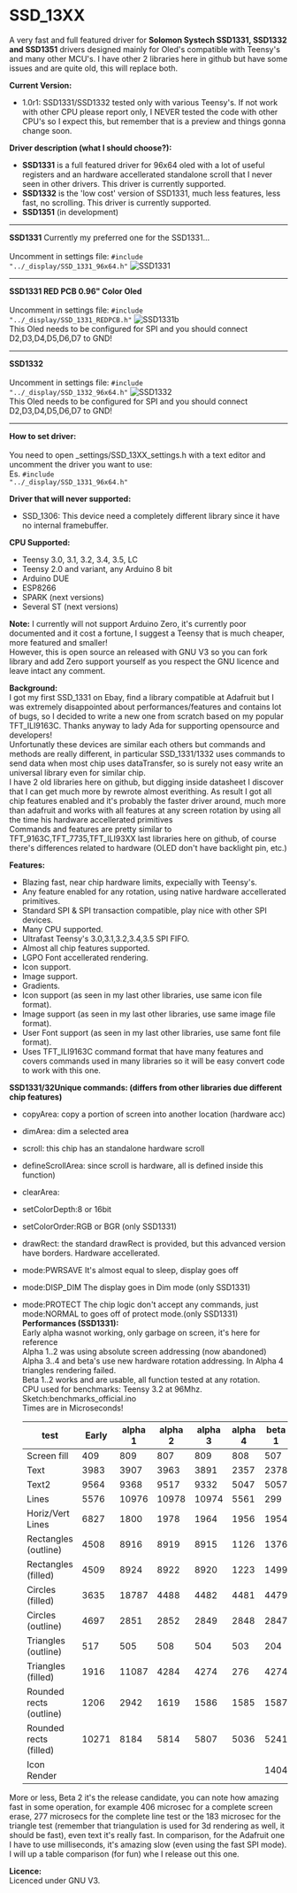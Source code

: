 # SSD_13XX
A very fast and full featured driver for <b>Solomon Systech SSD1331, SSD1332 and SSD1351</b> drivers designed mainly for Oled's compatible with Teensy's and many other MCU's.
I have other 2 libraries here in github but have some issues and are quite old, this will replace both.<br>

<b>Current Version:</b><br>
 - 1.0r1: SSD1331/SSD1332 tested only with various Teensy's. If not work with other CPU please report only, I NEVER tested the code with other CPU's so I expect this, but remember that is a preview and things gonna change soon.

<b>Driver description (what I should choose?):</b><br>
* <b>SSD1331</b> is a full featured driver for 96x64 oled with a lot of useful registers and an hardware accellerated standalone scroll that I never seen in other drivers. This driver is currently supported.<br>
* <b>SSD1332</b> is the 'low cost' version of SSD1331, much less features, less fast, no scrolling. This driver is currently supported.<br>
* <b>SSD1351</b> (in development)<br>

***

<b>SSD1331</b> Currently my preferred one for the SSD1331...<br>  
Uncomment in settings file: <code>#include "../_display/SSD_1331_96x64.h"</code>
![SSD1331](https://github.com/sumotoy/SSD_13XX/blob/docs/images/ssd1331.png)
***
<b>SSD1331 RED PCB 0.96" Color Oled</b><br>  
Uncomment in settings file: <code>#include "../_display/SSD_1331_REDPCB.h"</code>
![SSD1331b](https://github.com/sumotoy/SSD_13XX/blob/docs/images/ssd1331b.png)<br>
This Oled needs to be configured for SPI and you should connect D2,D3,D4,D5,D6,D7 to GND!
***
<b>SSD1332</b><br>  
Uncomment in settings file: <code>#include "../_display/SSD_1332_96x64.h"</code>
![SSD1332](https://github.com/sumotoy/SSD_13XX/blob/docs/images/ssd1332.png)<br>
This Oled needs to be configured for SPI and you should connect D2,D3,D4,D5,D6,D7 to GND!
***

<b>How to set driver:</b><br>  
You need to open _settings/SSD_13XX_settings.h with a text editor and uncomment the driver you want to use:<br>
Es. <code>#include "../_display/SSD_1331_96x64.h"</code>

<b>Driver that will never supported:</b><br>
 - SSD_1306: This device need a completely different library since it have no internal framebuffer.<br>

<b>CPU Supported:</b><br>
 - Teensy 3.0, 3.1, 3.2, 3.4, 3.5, LC
 - Teensy 2.0 and variant, any Arduino 8 bit
 - Arduino DUE
 - ESP8266
 - SPARK (next versions)
 - Several ST (next versions)<br>

<b>Note:</b> I currently will not support Arduino Zero, it's currently poor documented and it cost a fortune, I suggest a Teensy that is much cheaper, more featured and smaller!<br>
However, this is open source an released with GNU V3 so you can fork library and add Zero support yourself as you respect the GNU licence and leave intact any comment.<br>

<b>Background:</b><br>
I got my first SSD_1331 on Ebay, find a library compatible at Adafruit but I was extremely disappointed about performances/features and contains lot of bugs, so I decided to write a new one from scratch based on my popular TFT_ILI9163C. Thanks anyway to lady Ada for supporting opensource and developers!<br>
Unfortunatly these devices are similar each others but commands and methods are really different, in particular SSD_1331/1332 uses commands to send data when most chip uses dataTransfer, so is surely not easy write an universal library even for similar chip.<br>
I have 2 old libraries here on github, but digging inside datasheet I discover that I can get much more by rewrote almost everithing. As result I got all chip features enabled and it's probably the faster driver around, much more than adafruit and works with all features at any screen rotation by using all the time his hardware accellerated primitives<br>
Commands and features are pretty similar to TFT_9163C,TFT_7735,TFT_ILI93XX last libraries here on github, of course there's differences related to hardware (OLED don't have backlight pin, etc.)

<b>Features:</b><br>
 - Blazing fast, near chip hardware limits, expecially with Teensy's.
 - Any feature enabled for any rotation, using native hardware accellerated primitives.
 - Standard SPI & SPI transaction compatible, play nice with other SPI devices.
 - Many CPU supported.
 - Ultrafast Teensy's 3.0,3.1,3.2,3.4,3.5 SPI FIFO.
 - Almost all chip features supported.
 - LGPO Font accellerated rendering.
 - Icon support.
 - Image support.
 - Gradients.
 - Icon support (as seen in my last other libraries, use same icon file format).
 - Image support (as seen in my last other libraries, use same image file format).
 - User Font support (as seen in my last other libraries, use same font file format).
 - Uses TFT_ILI9163C command format that have many features and covers commands used in many libraries so it will be easy convert code to work with this one.<br>

<b>SSD1331/32Unique commands: (differs from other libraries due different chip features)</b><br>
 - copyArea: copy a portion of screen into another location (hardware acc)
 - dimArea: dim a selected area
 - scroll: this chip has an standalone hardware scroll
 - defineScrollArea: since scroll is hardware, all is defined inside this function)
 - clearArea:
 - setColorDepth:8 or 16bit
 - setColorOrder:RGB or BGR (only SSD1331)
 - drawRect: the standard drawRect is provided, but this advanced version have borders. Hardware accellerated.
 - mode:PWRSAVE It's almost equal to sleep, display goes off
 - mode:DISP_DIM The display goes in Dim mode (only SSD1331)
 - mode:PROTECT The chip logic don't accept any commands, just mode:NORMAL to goes off of protect mode.(only SSD1331)<br>
<b>Performances (SSD1331):</b><br>
Early alpha wasnot working, only garbage on screen, it's here for reference<br>
Alpha 1..2 was using absolute screen addressing (now abandoned)<br>
Alpha 3..4 and beta's use new hardware rotation addressing. In Alpha 4 triangles rendering failed.<br>
Beta 1..2 works and are usable, all function tested at any rotation.<br>
CPU used for benchmarks: Teensy 3.2 at 96Mhz. Sketch:benchmarks_official.ino<br>
Times are in Microseconds!<br>

	|test               |Early|alpha 1|alpha 2|alpha 3|alpha 4|beta 1|beta 2|
	|-------------------|------|------|------|------|------|------|------|
	|Screen fill	|409|809|807|809|808|507|<b>406</b>|
	|Text	|3983|3907|3963|3891|2357|2378|<b>2270</b>|
	|Text2	|9564|9368|9517|9332|5047|5057|<b>4910</b>|
	|Lines	|5576|10976|10978|10974|5561|299|<b>277</b>|
	|Horiz/Vert Lines|6827|1800|1978|1964|1956|1954|<b>1956</b>|
	|Rectangles (outline)|4508|8916|8919|8915|1126|1376|<b>1123</b>|
	|Rectangles (filled)|4509|8924|8922|8920|1223|1499|<b>1214</b>|
	|Circles (filled)|3635|18787|4488|4482|4481|4479|<b>4481</b>|
	|Circles (outline)|4697|2851|2852|2849|2848|2847|<b>2847</b>|
	|Triangles (outline)|517|505|508|504|503|204|<b>183</b>|
	|Triangles (filled)|1916|11087|4284|4274|276|4274|<b>4275</b>|
	|Rounded rects (outline)|1206|2942|1619|1586|1585|1587|<b>1588</b>|
	|Rounded rects (filled)	|10271|8184|5814|5807|5036|5241|<b>5032</b>|
	|Icon Render|	| 	|   	|    	||1404|<b>1312</b>|
	
More or less, Beta 2 it's the release candidate, you can note how amazing fast in some operation, for example 406 microsec for a complete screen erase, 277 microsecs for the complete line test or the 183 microsec for the triangle test (remember that triangulation is used for 3d rendering as well, it should be fast), even text it's really fast. In comparison, for the Adafruit one I have to use milliseconds, it's amazing slow (even using the fast SPI mode). I will up a table comparison (for fun) whe I release out this one.

<b>Licence:</b><br>
Licenced under GNU V3.
 
